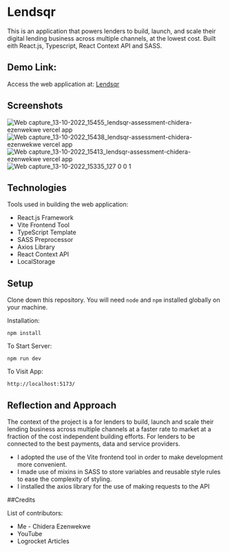 # Lendsqr
This is an application that powers lenders to build, launch, and scale their digital lending business across multiple channels, at the lowest cost. Built eith React.js, Typescript, React Context API and SASS.


## Demo Link:
Access the web application at: [Lendsqr](https://lendsqr-assessment-chidera-ezenwekwe.vercel.app)


## Screenshots
![Web capture_13-10-2022_15455_lendsqr-assessment-chidera-ezenwekwe vercel app](https://user-images.githubusercontent.com/67750953/195659584-0d409c8e-2380-4351-bd14-996eb6b3b24d.jpeg)
![Web capture_13-10-2022_15438_lendsqr-assessment-chidera-ezenwekwe vercel app](https://user-images.githubusercontent.com/67750953/195659630-90b6d6ef-4099-4672-9bd4-55d1c2e27050.jpeg)
![Web capture_13-10-2022_15413_lendsqr-assessment-chidera-ezenwekwe vercel app](https://user-images.githubusercontent.com/67750953/195659673-2534c231-366f-470a-af8b-db4bb1afa66e.jpeg)
![Web capture_13-10-2022_15335_127 0 0 1](https://user-images.githubusercontent.com/67750953/195659763-3400ca0f-31e1-4361-a861-61abd411b508.jpeg)


## Technologies
Tools used in building the web application:
* React.js Framework
* Vite Frontend Tool
* TypeScript Template
* SASS Preprocessor
* Axios Library 
* React Context API
* LocalStorage 


## Setup
Clone down this repository. You will need `node` and `npm` installed globally on your machine. 

Installation:

`npm install`   

To Start Server:

`npm run dev`

To Visit App:

`http://localhost:5173/`  


## Reflection and Approach
The context of the project is a for lenders to build, launch and scale their lending business across multiple channels at a faster rate to market at a fraction of the cost independent building efforts. For lenders to be connected to the best payments, data and service providers.

* I adopted the use of the Vite frontend tool in order to make development more convenient. 
* I made use of mixins in SASS to store variables and reusable style rules to ease the complexity of styling.
* I installed the axios library for the use of making requests to the API

##Credits

List of contributors:
* Me - Chidera Ezenwekwe
* YouTube
* Logrocket Articles




